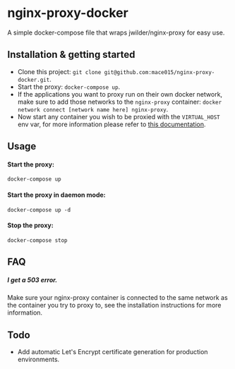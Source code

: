 # nginx-proxy-docker
A simple docker-compose file that wraps jwilder/nginx-proxy for easy use.

## Installation & getting started

- Clone this project: `git clone git@github.com:mace015/nginx-proxy-docker.git`.
- Start the proxy: `docker-compose up`.
- If the applications you want to proxy run on their own docker network, make sure to add those networks to the `nginx-proxy` container: `docker network connect [network name here] nginx-proxy`.
- Now start any container you wish to be proxied with the `VIRTUAL_HOST` env var, for more information please refer to [this documentation](https://github.com/jwilder/nginx-proxy).

## Usage

#### Start the proxy:

`docker-compose up`

#### Start the proxy in daemon mode:

`docker-compose up -d`

#### Stop the proxy:

`docker-compose stop`

## FAQ

##### I get a 503 error.
Make sure your nginx-proxy container is connected to the same network as the container you try to proxy to, see the installation instructions for more information.

## Todo

- Add automatic Let's Encrypt certificate generation for production environments.

